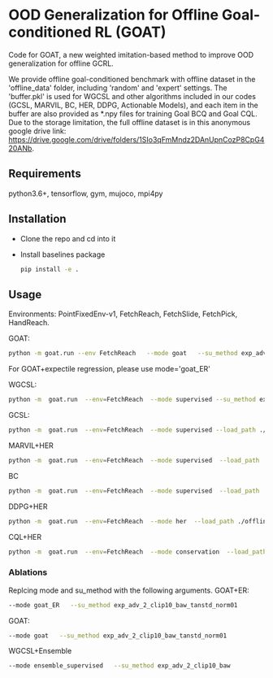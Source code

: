 # OOD Generalization for Offline Goal-conditioned RL (GOAT)
Code for GOAT, a new weighted imitation-based method to improve OOD generalization for offline GCRL.

We provide offline goal-conditioned benchmark with offline dataset in the 'offline_data' folder, including 'random' and 'expert' settings. The 'buffer.pkl' is used for WGCSL and other algorithms included in our codes (GCSL, MARVIL, BC, HER, DDPG, Actionable Models), and each item in the buffer are also provided as *.npy files for training Goal BCQ and Goal CQL. Due to the storage limitation, the full offline dataset is in this anonymous google drive link: https://drive.google.com/drive/folders/1SIo3qFmMndz2DAnUpnCozP8CpG420ANb.


<!-- 
<div style="text-align: center;">
<img src="pic/offline_hard_tasks.png" >
</div> -->


## Requirements
python3.6+, tensorflow, gym, mujoco, mpi4py

## Installation
- Clone the repo and cd into it

- Install baselines package
    ```bash
    pip install -e .
    ```


## Usage
Environments: PointFixedEnv-v1, FetchReach, FetchSlide, FetchPick, HandReach.

GOAT:  
```bash
python -m goat.run --env FetchReach   --mode goat   --su_method exp_adv_2_clip10_baw_tanstd_norm01  --offline_train --load_path ./offline_data/FetchReach/   --load_buffer --log_path ${path_name}    --save_path ${path_name}
```
For GOAT+expectile regression, please use mode='goat_ER'


WGCSL: 
```bash
python -m  goat.run  --env=FetchReach  --mode supervised --su_method exp_adv_2_clip10_baw  --load_path ./offline_data/FetchReach/   --offline_train  --load_buffer  --log_path ${path_name}
```


GCSL:
```bash
python -m  goat.run  --env=FetchReach  --mode supervised --load_path ./offline_data/FetchReach/   --offline_train  --load_buffer
```


MARVIL+HER
```bash
python -m  goat.run  --env=FetchReach  --mode supervised  --load_path ./offline_data/FetchReach/ --load_buffer --offline_train  --su_method exp_adv_2_clip10
```

BC
```bash
python -m  goat.run  --env=FetchReach  --mode supervised  --load_path ./offline_data/FetchReach/ --load_buffer --offline_train   --no_relabel
```

DDPG+HER
```bash
python -m  goat.run  --env=FetchReach  --mode her  --load_path ./offline_data/FetchReach/ --load_buffer --offline_train   
```

CQL+HER
```bash
python -m  goat.run  --env=FetchReach  --mode conservation  --load_path ./offline_data/FetchReach/ --load_buffer --offline_train 
```

### Ablations
Replcing mode and su_method with the following arguments.
GOAT+ER:  
```bash
--mode goat_ER   --su_method exp_adv_2_clip10_baw_tanstd_norm01
```

GOAT:  
```bash
--mode goat   --su_method exp_adv_2_clip10_baw_tanstd_norm01
```

WGCSL+Ensemble
```bash
--mode ensemble_supervised   --su_method exp_adv_2_clip10_baw
```

